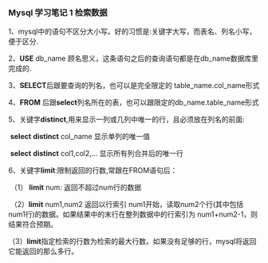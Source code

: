 ###  Mysql 学习笔记 1  检索数据

   

1、mysql中的语句不区分大小写。好的习惯是:关键字大写，而表名、列名小写，便于区分.

2、**USE**  db_name  顾名思义，这条语句之后的查询语句都是在db_name数据库里完成的.

3、**SELECT**后跟要查询的列名，也可以是完全限定的  table_name.col_name形式

4、**FROM** 后跟**select**列名所在的表，也可以跟限定的db_name.table_name形式

5、关键字**distinct**,用来显示一列或几列中唯一的行，且必须放在列名的前面:

​        **select**  **distinct**  col_name 显示单列的唯一值

​       **select**   **distinct**  col1,col2,... 显示所有列合并后的唯一行

6、关键字**limit**:限制返回的行数,常跟在FROM语句后：

​      （1） **limit**   num: 返回不超过num行的数据

​      （2）**limit**  num1,num2  返回以行索引 num1开始，读取num2个行(其中包括num1行)的数据。如果结果中的末行在整列数据中的行索引为 num1+num2-1，则结果符合预期。

​      （3）**limit**指定检索的行数为检索的最大行数。如果没有足够的行，mysql将返回它能返回的那么多行。

​      

​       

